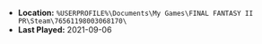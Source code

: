 * **Location:** `%USERPROFILE%\Documents\My Games\FINAL FANTASY II PR\Steam\76561198003068170\`
* **Last Played:** 2021-09-06
